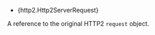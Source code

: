 <!-- YAML
added: v15.7.0
-->

* {http2.Http2ServerRequest}

A reference to the original HTTP2 `request` object.

